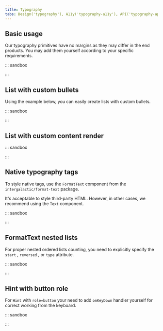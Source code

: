 ```yaml
---
title: Typography
tabs: Design('typography'), A11y('typography-a11y'), API('typography-api'), Example('typography-code'), Changelog('typography-changelog')
---
```


## Basic usage

Our typography primitives have no margins as they may differ in the end products. You may add them yourself according to your specific requirements.

::: sandbox

<script lang="tsx">
  export Demo from './examples/basic-usage.tsx'; 
</script>

:::

## List with custom bullets

Using the example below, you can easily create lists with custom bullets.

::: sandbox

<script lang="tsx">
  export Demo from './examples/list-with-custom-bullets.tsx'; 
</script>

:::

## List with custom content render

::: sandbox

<script lang="tsx">
  export Demo from './examples/list-with-custom-content.tsx'; 
</script>

:::

## Native typography tags

To style native tags, use the `FormatText` component from the `intergalactic/format-text` package.

It's acceptable to style third-party HTML. However, in other cases, we recommend using the `Text` component.

::: sandbox

<script lang="tsx">
  export Demo from './examples/native-typography-tags.tsx'; 
</script>

:::

## FormatText nested lists

For proper nested ordered lists counting, you need to explicitly specify the `start` , `reversed` , or `type` attribute.

::: sandbox

<script lang="tsx">
  export Demo from './examples/formattext-nested-lists.tsx'; 
</script>

:::

## Hint with button role

For `Hint` with `role=button` your need to add `onKeyDown` handler yourself for correct working from the keyboard.

::: sandbox

<script lang="tsx">
  export Demo from './examples/hint-with-button-role.tsx'; 
</script>

:::
